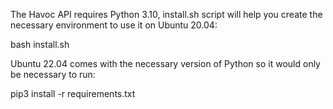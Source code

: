 The Havoc API requires Python 3.10, install.sh script will help you create the necessary environment to use it on Ubuntu 20.04:

bash install.sh

Ubuntu 22.04 comes with the necessary version of Python so it would only be necessary to run:

pip3 install -r requirements.txt